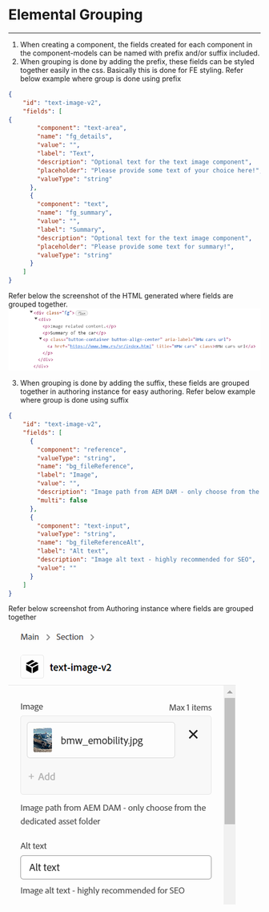 # Elemental Grouping
***

1. When creating a component, the fields created for each component in the component-models can be named with prefix and/or suffix included.
2. When grouping is done by adding the prefix, these fields can be styled together easily in the css. Basically this is done for FE styling. 
Refer below example where group is done using prefix
```json
{
    "id": "text-image-v2",
    "fields": [
{
        "component": "text-area",
        "name": "fg_details",
        "value": "",
        "label": "Text",
        "description": "Optional text for the text image component",
        "placeholder": "Please provide some text of your choice here!",
        "valueType": "string"
      },
      {
        "component": "text",
        "name": "fg_summary",
        "value": "",
        "label": "Summary",
        "description": "Optional text for the text image component",
        "placeholder": "Please provide some text for summary!",
        "valueType": "string"
      }
    ]
}
```
Refer below the screenshot of the HTML generated where fields are grouped together.
![](../resources/text-image-v2-html.png)

3. When grouping is done by adding the suffix, these fields are grouped together in authoring instance for easy authoring.
Refer below example where group is done using suffix
```json
{
    "id": "text-image-v2",
    "fields": [
      {
        "component": "reference",
        "valueType": "string",
        "name": "bg_fileReference",
        "label": "Image",
        "value": "",
        "description": "Image path from AEM DAM - only choose from the dedicated asset folder",
        "multi": false
      },
      {
        "component": "text-input",
        "valueType": "string",
        "name": "bg_fileReferenceAlt",
        "label": "Alt text",
        "description": "Image alt text - highly recommended for SEO",
        "value": ""
      }
    ]
}
```
Refer below screenshot from Authoring instance where fields are grouped together
![](../resources/text-image-v2-authoring.png)